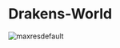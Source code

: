 # Drakens-World
![maxresdefault](https://user-images.githubusercontent.com/79453733/119343993-6b3a5280-bc97-11eb-9ef5-cdf5359e6684.jpg)
